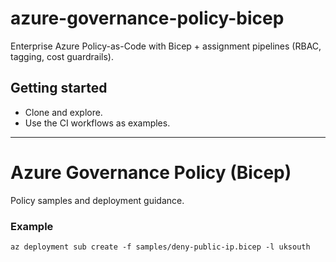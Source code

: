 # azure-governance-policy-bicep

Enterprise Azure Policy-as-Code with Bicep + assignment pipelines (RBAC, tagging, cost guardrails).

## Getting started
- Clone and explore.
- Use the CI workflows as examples.


---

# Azure Governance Policy (Bicep)

Policy samples and deployment guidance.

### Example
`az deployment sub create -f samples/deny-public-ip.bicep -l uksouth`
